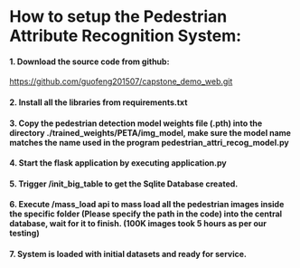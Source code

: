 # How to setup the Pedestrian Attribute Recognition System:


#### 1. Download the source code from github:
https://github.com/guofeng201507/capstone_demo_web.git
#### 2. Install all the libraries from requirements.txt

#### 3. Copy the pedestrian detection model weights file (.pth) into the directory ./trained_weights/PETA/img_model, make sure the model name matches the name used in the program pedestrian_attri_recog_model.py

#### 4. Start the flask application by executing application.py

#### 5. Trigger /init_big_table to get the Sqlite Database created.

#### 6. Execute /mass_load api to mass load all the pedestrian images inside the specific folder (Please specify the path in the code) into the central database, wait for it to finish. (100K images took 5 hours as per our testing)

#### 7. System is loaded with initial datasets and ready for service.
